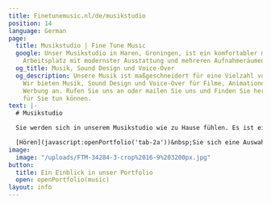 ```yaml
---
title: Finetunemusic.nl/de/musikstudio
position: 14
language: German
page:
  title: Musikstudio | Fine Tune Music
  google: Unser Musikstudio in Haren, Groningen, ist ein komfortabler multifunktionaler
    Arbeitsplatz mit modernster Ausstattung und mehreren Aufnahmeräumen.
  og_title: Musik, Sound Design und Voice-Over
  og_description: Unsere Musik ist maßgeschneidert für eine Vielzahl von Projekten.
    Wir bieten Musik, Sound Design und Voice-Over für Filme, Animationen, Games und
    Werbung an. Rufen Sie uns an oder mailen Sie uns und Finden Sie heraus, was wir
    für Sie tun können.
text: |-
  # Musikstudio

  Sie werden sich in unserem Musikstudio wie zu Hause fühlen. Es ist ein multifunktionaler Arbeitsplatz mit hochmoderner Ausstattung und mehreren Aufnahmeräumen auf über 150 Quadratmetern. Wir bieten ganze Bandaufnahmen ebenso wie kleinere Aufnahmesitzungen an. Es wird uns eine Freude sein, Ihre Musik zu mischen und Ihnen die Musikproduktion als solche anzubieten. Darüberhinaus können wir Ihnen helfen, Ihre Kompositionen zu erarbeiten und den richtigen Sound für Ihre Songs zu finden. Ob cineastische Arrangements, gefühlvolle R’n’B-Produktionen oder experimentelle Beats - Vielseitigkeit ist eine unserer Qualitäten.

  [Hören](javascript:openPortfolio('tab-2a'))&nbsp;Sie sich eine Auswahl unserer Musik an.
image:
  image: "/uploads/FTM-34284-3-crop%2016-9%203200px.jpg"
button:
  title: Ein Einblick in unser Portfolio
  open: openPortfolio(music)
layout: info
---
```



